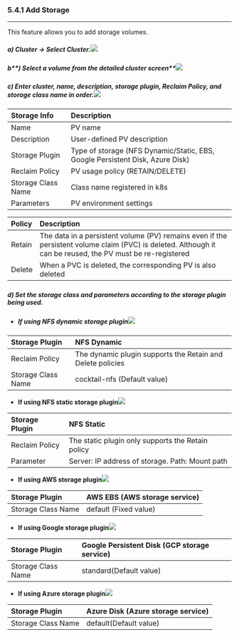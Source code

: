 ### 5.4.1 Add Storage

---

This feature allows you to add storage volumes.

##### **a\) Cluster → Select Cluster.**![](/assets/EN/2.5/5.4.1_1.png)

##### b**\) Select a volume from the detailed cluster screen**![](/assets/EN/2.5/5.4.1_2.png)

##### c\) Enter cluster, name, description, storage plugin, Reclaim Policy, and storage class name in order.![](/assets/EN/2.5/5.4.1_3.png)

| **Storage Info** | **Description** |
| :--- | :--- |
| Name | PV name |
| Description | User-defined PV description |
| Storage Plugin | Type of storage \(NFS Dynamic/Static, EBS, Google Persistent Disk, Azure Disk\) |
| Reclaim Policy | PV usage policy \(RETAIN/DELETE\) |
| Storage Class Name | Class name registered in k8s |
| Parameters | PV environment settings |

| **Policy** | **Description** |
| :--- | :--- |
| Retain | The data in a persistent volume \(PV\) remains even if the persistent volume claim \(PVC\) is deleted. Although it can be reused, the PV must be re-registered |
| Delete | When a PVC is deleted, the corresponding PV is also deleted |

##### 

##### d\) Set the storage class and parameters according to the storage plugin being used.

* ##### If using NFS dynamic storage plugin![](/assets/EN/2.5/5.4.1_4.png)

| Storage Plugin | **NFS** Dynamic |
| :--- | :--- |
| Reclaim Policy | The dynamic plugin supports the Retain and Delete policies |
| Storage Class Name | cocktail-nfs \(Default value\) |

* **If using NFS static storage plugin**![](/assets/EN/2.5/5.4.1_5.png)

| Storage Plugin | **NFS** Static |
| :--- | :--- |
| Reclaim Policy | The static plugin only supports the Retain policy |
| Parameter | Server: IP address of storage. Path: Mount path |

* **If using AWS storage plugin**![](/assets/EN/2.5/5.4.1_6.png)

| Storage Plugin | AWS EBS \(AWS storage service\) |
| :--- | :--- |
| Storage Class Name | default \(Fixed value\) |

* **If using Google storage plugin**![](/assets/EN/2.5/5.4.1_7.png)

| Storage Plugin | Google Persistent Disk \(GCP storage service\) |
| :--- | :--- |
| Storage Class Name | standard\(Default value\) |

* **If using Azure storage plugin**![](/assets/EN/2.5/5.4.1_8.png)

| Storage Plugin | Azure Disk \(Azure storage service\) |
| :--- | :--- |
| Storage Class Name | default\(Default value\) |



